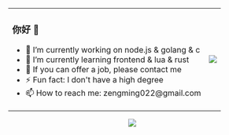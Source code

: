 <table>
	<tr>
		<td>
			<h3>你好 👋</h3>
			<ul>
				<li>🔭 I’m currently working on node.js & golang & c </li>
				<li>🌱 I’m currently learning frontend & lua & rust </li>
				<li>👯 If you can offer a job, please contact me </li>
				<li>⚡ Fun fact: I don't have a high degree </li>
				<li>📫 How to reach me: zengming022@gmail.com </li>
			</ul>
		</td>
		<td>
			<img src="https://github-readme-stats.vercel.app/api?username=zengming00&show_icons=true" />
		</td>
	</tr>
</table>
<p align="center">
	<img src="https://profile-counter.glitch.me/zengming00/count.svg" />
</p>
